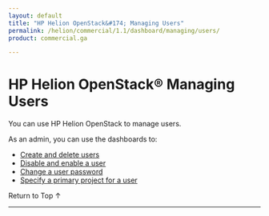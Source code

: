 ```yaml
---
layout: default
title: "HP Helion OpenStack&#174; Managing Users"
permalink: /helion/commercial/1.1/dashboard/managing/users/
product: commercial.ga

---
```

<!--UNDER REVISION-->

<script>

function PageRefresh {
onLoad="window.refresh"
}

PageRefresh();

</script>

<!--
<p style="font-size: small;"> <a href="/helion/commercial/1.1/ga1/install/">&#9664; PREV</a> | <a href="/helion/commercial/1.1/ga1/install-overview/">&#9650; UP</a> | <a href="/helion/commercial/1.1/ga1/">NEXT &#9654;</a> 
-->

# HP Helion OpenStack&#174; Managing Users

You can use HP Helion OpenStack to manage users.

As an admin, you can use the dashboards to:

* [Create and delete users](/helion/commercial/1.1/dashboard/managing/users/create/)
* [Disable and enable a user](/helion/commercial/1.1/dashboard/managing/users/enable/)
* [Change a user password](/helion/commercial/1.1/dashboard/managing/users/password/)
* [Specify a primary project for a user](/helion/commercial/1.1/dashboard/managing/projects/primary/)

<a href="#top" style="padding:14px 0px 14px 0px; text-decoration: none;"> Return to Top &#8593; </a>


----
